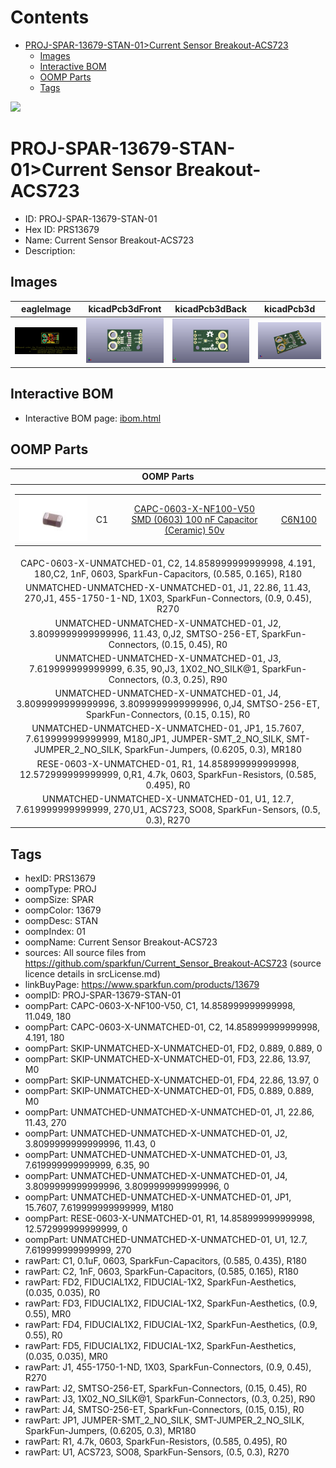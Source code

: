 



Contents
========

* [PROJ-SPAR-13679-STAN-01>Current Sensor Breakout-ACS723](#proj-spar-13679-stan-01current-sensor-breakout-acs723)
	* [Images](#images)
	* [Interactive BOM](#interactive-bom)
	* [OOMP Parts](#oomp-parts)
	* [Tags](#tags)
  
![][im]
# PROJ-SPAR-13679-STAN-01>Current Sensor Breakout-ACS723

- ID: PROJ-SPAR-13679-STAN-01
- Hex ID: PRS13679
- Name: Current Sensor Breakout-ACS723
- Description: 

## Images
  
  

|eagleImage|kicadPcb3dFront|kicadPcb3dBack|kicadPcb3d|
| :---: | :---: | :---: | :---: |
|[![eagleImage](eagleImage_140.png)](eagleImage_600.png)|[![kicadPcb3dFront](kicadPcb3dFront_140.png)](kicadPcb3dFront_600.png)|[![kicadPcb3dBack](kicadPcb3dBack_140.png)](kicadPcb3dBack_600.png)|[![kicadPcb3d](kicadPcb3d_140.png)](kicadPcb3d_600.png)|

## Interactive BOM

- Interactive BOM page: [ibom.html](kicad/bom/ibom.html)

## OOMP Parts
  

|OOMP Parts|
| :---: |
|<table><tr><td>![CAPC-0603-X-NF100-V50](https://raw.githubusercontent.com/oomlout/oomlout_OOMP_parts/main/CAPC-0603-X-NF100-V50/image_140.jpg)</td><td> C1</td><td>[CAPC-0603-X-NF100-V50<br>SMD (0603) 100 nF Capacitor (Ceramic) 50v](https://github.com/oomlout/oomlout_OOMP_parts/tree/main/CAPC-0603-X-NF100-V50/)</td><td>[C6N100](https://github.com/oomlout/oomlout_OOMP_parts/tree/main/CAPC-0603-X-NF100-V50/)</td></tr></table>|
|CAPC-0603-X-UNMATCHED-01, C2, 14.858999999999998, 4.191, 180,C2, 1nF, 0603, SparkFun-Capacitors, (0.585, 0.165), R180|
|UNMATCHED-UNMATCHED-X-UNMATCHED-01, J1, 22.86, 11.43, 270,J1, 455-1750-1-ND, 1X03, SparkFun-Connectors, (0.9, 0.45), R270|
|UNMATCHED-UNMATCHED-X-UNMATCHED-01, J2, 3.8099999999999996, 11.43, 0,J2, SMTSO-256-ET, SparkFun-Connectors, (0.15, 0.45), R0|
|UNMATCHED-UNMATCHED-X-UNMATCHED-01, J3, 7.619999999999999, 6.35, 90,J3, 1X02_NO_SILK@1, SparkFun-Connectors, (0.3, 0.25), R90|
|UNMATCHED-UNMATCHED-X-UNMATCHED-01, J4, 3.8099999999999996, 3.8099999999999996, 0,J4, SMTSO-256-ET, SparkFun-Connectors, (0.15, 0.15), R0|
|UNMATCHED-UNMATCHED-X-UNMATCHED-01, JP1, 15.7607, 7.619999999999999, M180,JP1, JUMPER-SMT_2_NO_SILK, SMT-JUMPER_2_NO_SILK, SparkFun-Jumpers, (0.6205, 0.3), MR180|
|RESE-0603-X-UNMATCHED-01, R1, 14.858999999999998, 12.572999999999999, 0,R1, 4.7k, 0603, SparkFun-Resistors, (0.585, 0.495), R0|
|UNMATCHED-UNMATCHED-X-UNMATCHED-01, U1, 12.7, 7.619999999999999, 270,U1, ACS723, SO08, SparkFun-Sensors, (0.5, 0.3), R270|

## Tags

- hexID: PRS13679
- oompType: PROJ
- oompSize: SPAR
- oompColor: 13679
- oompDesc: STAN
- oompIndex: 01
- oompName: Current Sensor Breakout-ACS723
- sources: All source files from https://github.com/sparkfun/Current_Sensor_Breakout-ACS723 (source licence details in srcLicense.md)
- linkBuyPage: https://www.sparkfun.com/products/13679
- oompID: PROJ-SPAR-13679-STAN-01
- oompPart: CAPC-0603-X-NF100-V50, C1, 14.858999999999998, 11.049, 180
- oompPart: CAPC-0603-X-UNMATCHED-01, C2, 14.858999999999998, 4.191, 180
- oompPart: SKIP-UNMATCHED-X-UNMATCHED-01, FD2, 0.889, 0.889, 0
- oompPart: SKIP-UNMATCHED-X-UNMATCHED-01, FD3, 22.86, 13.97, M0
- oompPart: SKIP-UNMATCHED-X-UNMATCHED-01, FD4, 22.86, 13.97, 0
- oompPart: SKIP-UNMATCHED-X-UNMATCHED-01, FD5, 0.889, 0.889, M0
- oompPart: UNMATCHED-UNMATCHED-X-UNMATCHED-01, J1, 22.86, 11.43, 270
- oompPart: UNMATCHED-UNMATCHED-X-UNMATCHED-01, J2, 3.8099999999999996, 11.43, 0
- oompPart: UNMATCHED-UNMATCHED-X-UNMATCHED-01, J3, 7.619999999999999, 6.35, 90
- oompPart: UNMATCHED-UNMATCHED-X-UNMATCHED-01, J4, 3.8099999999999996, 3.8099999999999996, 0
- oompPart: UNMATCHED-UNMATCHED-X-UNMATCHED-01, JP1, 15.7607, 7.619999999999999, M180
- oompPart: RESE-0603-X-UNMATCHED-01, R1, 14.858999999999998, 12.572999999999999, 0
- oompPart: UNMATCHED-UNMATCHED-X-UNMATCHED-01, U1, 12.7, 7.619999999999999, 270
- rawPart: C1, 0.1uF, 0603, SparkFun-Capacitors, (0.585, 0.435), R180
- rawPart: C2, 1nF, 0603, SparkFun-Capacitors, (0.585, 0.165), R180
- rawPart: FD2, FIDUCIAL1X2, FIDUCIAL-1X2, SparkFun-Aesthetics, (0.035, 0.035), R0
- rawPart: FD3, FIDUCIAL1X2, FIDUCIAL-1X2, SparkFun-Aesthetics, (0.9, 0.55), MR0
- rawPart: FD4, FIDUCIAL1X2, FIDUCIAL-1X2, SparkFun-Aesthetics, (0.9, 0.55), R0
- rawPart: FD5, FIDUCIAL1X2, FIDUCIAL-1X2, SparkFun-Aesthetics, (0.035, 0.035), MR0
- rawPart: J1, 455-1750-1-ND, 1X03, SparkFun-Connectors, (0.9, 0.45), R270
- rawPart: J2, SMTSO-256-ET, SparkFun-Connectors, (0.15, 0.45), R0
- rawPart: J3, 1X02_NO_SILK@1, SparkFun-Connectors, (0.3, 0.25), R90
- rawPart: J4, SMTSO-256-ET, SparkFun-Connectors, (0.15, 0.15), R0
- rawPart: JP1, JUMPER-SMT_2_NO_SILK, SMT-JUMPER_2_NO_SILK, SparkFun-Jumpers, (0.6205, 0.3), MR180
- rawPart: R1, 4.7k, 0603, SparkFun-Resistors, (0.585, 0.495), R0
- rawPart: U1, ACS723, SO08, SparkFun-Sensors, (0.5, 0.3), R270



[im]: kicadPcb3d_450.png
